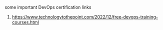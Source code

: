 some important DevOps certification links 

1. https://www.technologytothepoint.com/2022/12/free-devops-training-courses.html
